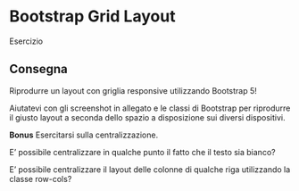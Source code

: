 Bootstrap Grid Layout
===
Esercizio
## Consegna
Riprodurre un layout con griglia responsive utilizzando Bootstrap 5!

 Aiutatevi con gli screenshot in allegato e le classi di Bootstrap per riprodurre il giusto layout a seconda dello spazio a disposizione sui diversi dispositivi.

**Bonus**
Esercitarsi sulla centralizzazione.

E’ possibile centralizzare in qualche punto il fatto che il testo sia bianco?

E’ possibile centralizzare il layout delle colonne di qualche riga utilizzando la classe row-cols?